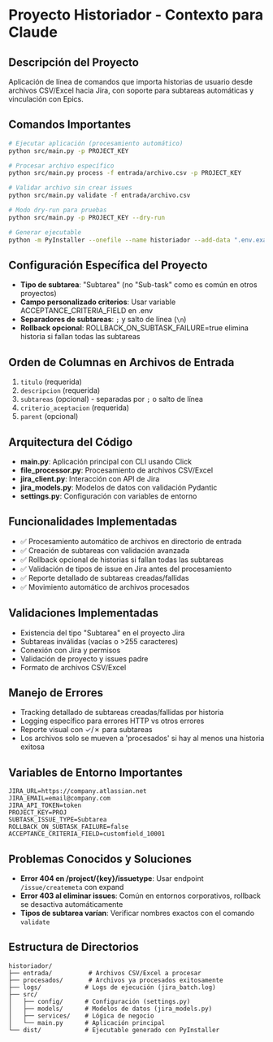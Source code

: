 # Proyecto Historiador - Contexto para Claude

## Descripción del Proyecto
Aplicación de línea de comandos que importa historias de usuario desde archivos CSV/Excel hacia Jira, con soporte para subtareas automáticas y vinculación con Epics.

## Comandos Importantes
```bash
# Ejecutar aplicación (procesamiento automático)
python src/main.py -p PROJECT_KEY

# Procesar archivo específico
python src/main.py process -f entrada/archivo.csv -p PROJECT_KEY

# Validar archivo sin crear issues
python src/main.py validate -f entrada/archivo.csv

# Modo dry-run para pruebas
python src/main.py -p PROJECT_KEY --dry-run

# Generar ejecutable
python -m PyInstaller --onefile --name historiador --add-data ".env.example;." src/main.py --clean
```

## Configuración Específica del Proyecto
- **Tipo de subtarea**: "Subtarea" (no "Sub-task" como es común en otros proyectos)
- **Campo personalizado criterios**: Usar variable ACCEPTANCE_CRITERIA_FIELD en .env
- **Separadores de subtareas**: `;` y salto de línea (`\n`)
- **Rollback opcional**: ROLLBACK_ON_SUBTASK_FAILURE=true elimina historia si fallan todas las subtareas

## Orden de Columnas en Archivos de Entrada
1. `titulo` (requerida)
2. `descripcion` (requerida)
3. `subtareas` (opcional) - separadas por `;` o salto de línea
4. `criterio_aceptacion` (requerida)
5. `parent` (opcional)

## Arquitectura del Código
- **main.py**: Aplicación principal con CLI usando Click
- **file_processor.py**: Procesamiento de archivos CSV/Excel
- **jira_client.py**: Interacción con API de Jira
- **jira_models.py**: Modelos de datos con validación Pydantic
- **settings.py**: Configuración con variables de entorno

## Funcionalidades Implementadas
- ✅ Procesamiento automático de archivos en directorio de entrada
- ✅ Creación de subtareas con validación avanzada
- ✅ Rollback opcional de historias si fallan todas las subtareas
- ✅ Validación de tipos de issue en Jira antes del procesamiento
- ✅ Reporte detallado de subtareas creadas/fallidas
- ✅ Movimiento automático de archivos procesados

## Validaciones Implementadas
- Existencia del tipo "Subtarea" en el proyecto Jira
- Subtareas inválidas (vacías o >255 caracteres)
- Conexión con Jira y permisos
- Validación de proyecto y issues padre
- Formato de archivos CSV/Excel

## Manejo de Errores
- Tracking detallado de subtareas creadas/fallidas por historia
- Logging específico para errores HTTP vs otros errores
- Reporte visual con ✓/✗ para subtareas
- Los archivos solo se mueven a 'procesados' si hay al menos una historia exitosa

## Variables de Entorno Importantes
```env
JIRA_URL=https://company.atlassian.net
JIRA_EMAIL=email@company.com
JIRA_API_TOKEN=token
PROJECT_KEY=PROJ
SUBTASK_ISSUE_TYPE=Subtarea
ROLLBACK_ON_SUBTASK_FAILURE=false
ACCEPTANCE_CRITERIA_FIELD=customfield_10001
```

## Problemas Conocidos y Soluciones
- **Error 404 en /project/{key}/issuetype**: Usar endpoint `/issue/createmeta` con expand
- **Error 403 al eliminar issues**: Común en entornos corporativos, rollback se desactiva automáticamente
- **Tipos de subtarea varían**: Verificar nombres exactos con el comando `validate`

## Estructura de Directorios
```
historiador/
├── entrada/          # Archivos CSV/Excel a procesar
├── procesados/       # Archivos ya procesados exitosamente
├── logs/            # Logs de ejecución (jira_batch.log)
├── src/
│   ├── config/      # Configuración (settings.py)
│   ├── models/      # Modelos de datos (jira_models.py)
│   ├── services/    # Lógica de negocio
│   └── main.py      # Aplicación principal
└── dist/            # Ejecutable generado con PyInstaller
```